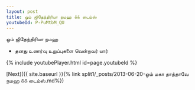 ```yaml
---
layout: post
title: ஓம் ஜிதேந்திரியா நமஹ ௧௧ டைம்ஸ்
youtubeId: P-PuMtbM_QU
---
```

 
 
 ஓம் ஜிதேந்திரியா நமஹ  
 
 -  தனது உணர்வு உறுப்புகளை வென்றவர் யார் 
 
  
 
  
 
 
 
 
 
 


{% include youtubePlayer.html id=page.youtubeId %}
 
[Next]({{ site.baseurl }}{% link  split1/_posts/2013-06-20-ஓம் மகா தாத்தாவே நமஹ ௧௧ டைம்ஸ்.md%})
 
